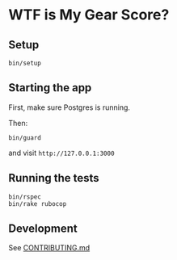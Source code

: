 # WTF is My Gear Score?

## Setup

```
bin/setup
```

## Starting the app

First, make sure Postgres is running.

Then:

```
bin/guard
```

and visit `http://127.0.0.1:3000`

## Running the tests

```
bin/rspec
bin/rake rubocop
```

## Development

See [CONTRIBUTING.md](https://gitlab.com/closedloops/wtfismygs-rails/blob/master/CONTRIBUTING.md)
